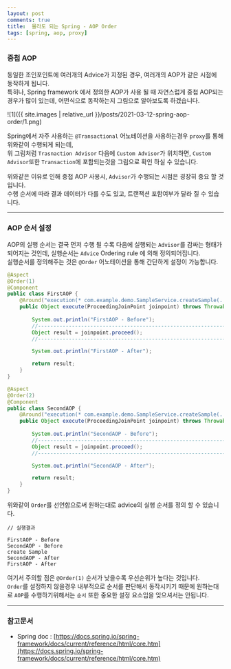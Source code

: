 ```yaml
---
layout: post
comments: true
title:  몰라도 되는 Spring - AOP Order
tags: [spring, aop, proxy]
---
```


### 중첩 AOP

동일한 조인포인트에 여러개의 Advice가 지정된 경우, 여러개의 AOP가 같은 시점에 동작하게 됩니다.  
특히나, Spring framework 에서 정의한 AOP가 사용 될 때 자연스럽게 중첩 AOP되는 경우가 많이 있는데, 어떤식으로 동작하는지 그림으로 알아보도록 하겠습니다.

![1]({{ site.images | relative_url }}/posts/2021-03-12-spring-aop-order/1.png)

Spring에서 자주 사용하는 `@Transactional` 어노테이션을 사용하는경우 `proxy`를 통해 위와같이 수행되게 되는데,   
위 그림처럼 `Trasnaction Advisor` 다음에 `Custom Advisor`가 위치하면, `Custom Advisor`또한 `Transaction`에 포함되는것을 그림으로 확인 하실 수 있습니다.  

위와같은 이유로 인해 중첩 AOP 사용시, `Advisor`가 수행되는 시점은 굉장히 중요 할 것입니다.  
수행 순서에 따라 결과 데이터가 다를 수도 있고, 트랜잭션 포함여부가 달라 질 수 있습니다.

---

### AOP 순서 설정

AOP의 실행 순서는 결국 먼저 수행 될 수록 다음에 실행되는 `Advisor`를 감싸는 형태가 되어지는 것인데, 실행순서는 `Advice` Ordering rule 에 의해 정의되어집니다.  
실행순서를 정의해주는 것은 `@Order` 어노테이션을 통해 간단하게 설정이 가능합니다.

```java
@Aspect
@Order(1)
@Component
public class FirstAOP {
	@Around("execution(* com.example.demo.SampleService.createSample(..))")
	public Object execute(ProceedingJoinPoint joinpoint) throws Throwable {
		
		System.out.println("FirstAOP - Before");
        //----------------------------------------------------------------------
        Object result = joinpoint.proceed();
        //----------------------------------------------------------------------

		System.out.println("FirstAOP - After");

		return result;
	}
}

@Aspect
@Order(2)
@Component
public class SecondAOP {
	@Around("execution(* com.example.demo.SampleService.createSample(..))")
	public Object execute(ProceedingJoinPoint joinpoint) throws Throwable {
		
		System.out.println("SecondAOP - Before");
        //----------------------------------------------------------------------
        Object result = joinpoint.proceed();
        //----------------------------------------------------------------------

		System.out.println("SecondAOP - After");

		return result;
	}
}
```

위와같이 `Order`를 선언함으로써 원하는대로 advice의 실행 순서를 정의 할 수 있습니다. 

```
// 실행결과

FirstAOP - Before
SecondAOP - Before
create Sample
SecondAOP - After
FirstAOP - After

```

여기서 주의할 점은 `@Order(1)` 순서가 낮을수록 우선순위가 높다는 것입니다.  
`Order`를 설정하지 않을경우 내부적으로 순서를 판단해서 동작시키기 때문에 원하는대로 `AOP`를 수행하기위해서는 `순서` 또한 중요한 설정 요소임을 잊으셔서는 안됩니다.

---

### 참고문서

- Spring doc : [https://docs.spring.io/spring-framework/docs/current/reference/html/core.htm](https://docs.spring.io/spring-framework/docs/current/reference/html/core.htm)
